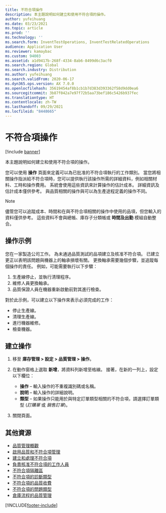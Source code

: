 ```yaml
---
title: 不符合項操作
description: 本主題說明如何建立和使用不符合項的操作。
author: yufeihuang
ms.date: 03/23/2021
ms.topic: article
ms.prod: ''
ms.technology: ''
ms.search.form: InventTestOperations, InventTestRelatedOperations
audience: Application User
ms.reviewer: kamaybac
ms.custom: 94003
ms.assetid: a1d9417b-268f-4334-8ab6-8499d6c3acf0
ms.search.region: Global
ms.search.industry: Distribution
ms.author: yufeihuang
ms.search.validFrom: 2020-06-17
ms.dyn365.ops.version: AX 7.0.0
ms.openlocfilehash: 35619454af8b1cb1b7d383d393362f58d9dd0ea6
ms.sourcegitcommit: 3b87f042a7e97f72b5aa73bef186c5426b937fec
ms.translationtype: HT
ms.contentlocale: zh-TW
ms.lasthandoff: 09/29/2021
ms.locfileid: "8448665"
---
```

# <a name="operations-for-nonconformances"></a>不符合項操作

[!include [banner](../includes/banner.md)]

本主題說明如何建立和使用不符合項的操作。

您可以使用 **操作** 頁面來定義可以為已批准的不符合項執行的工作類別。 當您將相關操作指派給不符合項時，您可以提供執行該操作所需的詳細資料，例如相關材料、工時和操作費用。 系統會使用這些資訊來計算操作的估計成本。 詳細資訊及估計成本僅供參考。 與品質相關的操作與可以為生產途程定義的操作不同。

> [!NOTE]
> 儘管您可以追蹤成本、時間和在與不符合項相關的操作中使用的品項，但您輸入的資料僅供參考。 這些資料不會與總帳、庫存子分類帳或 **時間及出勤** 模組自動整合。

## <a name="examples-of-operations"></a>操作示例

您在一家製造公司工作。 為未通過品質測試的品項建立及核准不符合項。 已建立更正以表明該問題與機器上的軸承損壞有關。 更換軸承需要幾個步驟，並追蹤每個操作的責任。 例如，可能需要執行以下步驟：

1. 生產線停止，並執行清理程序。
1. 維修人員更換軸承。
1. 品質保證人員在機器重新啟動前對其進行檢查。

對於此示例，可以建立以下操作來表示必須完成的工作：

- 停止生產線。
- 清理生產線。
- 進行機器維修。
- 檢查機器。

## <a name="create-an-operation"></a>建立操作

1. 移至 **庫存管理 \> 設定 \> 品質管理 \> 操作**。
1. 在動作窗格上選取 **新增**，將資料列新增至格線。 接著，在新的一列上，設定以下欄位：

    - **操作** – 輸入操作的不重複識別碼或名稱。
    - **說明** – 輸入操作的詳細說明。
    - **類型** – 如果操作只能用於與特定訂單類型相關的不符合項，請選擇訂單類型 (*訂購單* 或 *銷售訂單*)。

1. 關閉頁面。

## <a name="additional-resources"></a>其他資源

- [品質管理概觀](quality-management-processes.md)
- [啟用品質和不符合項管理](enable-quality-management.md)
- [建立和處理不符合項](tasks/create-process-non-conformance.md)
- [負責核准不符合項的工作人員](quality-responsible-workers.md)
- [不符合項隔離區](quality-quarantine-zones.md)
- [不符合項的診斷類型](quality-diagnostic-types.md)
- [不符合項的品質收費](quality-charges.md)
- [不符合項的問題類型](quality-operations.md)
- [倉庫流程的品質管理](quality-management-for-warehouses-processes.md)

[!INCLUDE[footer-include](../../includes/footer-banner.md)]
